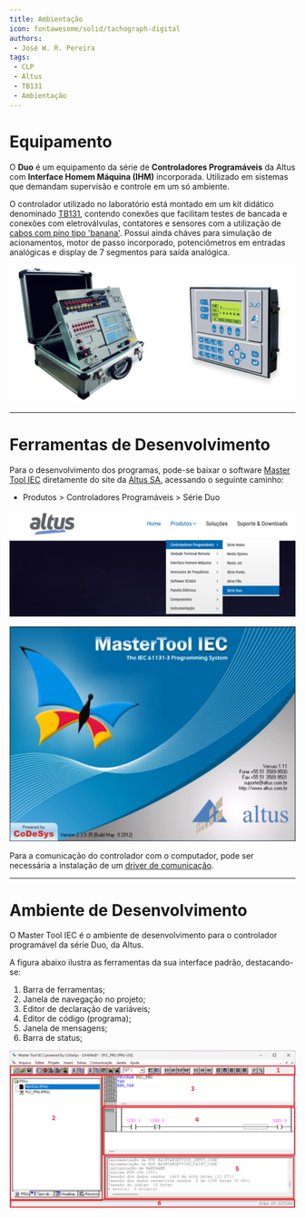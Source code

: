 ```yaml
---
title: Ambientação
icon: fontawesome/solid/tachograph-digital
authors:
 - José W. R. Pereira
tags:
 - CLP
 - Altus
 - TB131
 - Ambientação
---
```


# Equipamento

O **Duo** é um equipamento da série de **Controladores Programáveis** da Altus com **Interface Homem Máquina (IHM)** incorporada. Utilizado em sistemas que demandam supervisão e controle em um só ambiente. 

O controlador utilizado no laboratório está montado em um kit didático denominado [TB131](https://www.altus.com.br/produto/15/kit-didatico), contendo conexões que facilitam testes de bancada e conexões com eletroválvulas, contatores e sensores com a utilização de [cabos com pino tipo 'banana'](https://www.ryndackcomponentes.com.br/conectores-e-chaves/outros-conectores/pinos-e-bornes-banana-garras-jacare-e-pontas-de-prova/pinos-banana.html). Possui ainda cháves para simulação de acionamentos, motor de passo incorporado, potenciômetros em entradas analógicas e display de 7 segmentos para saída analógica. 


![TB131-CLP-DUO](img/lab0-tb131-duo.png)

---

# Ferramentas de Desenvolvimento

Para o desenvolvimento dos programas, pode-se baixar o software [Master Tool IEC](https://www.altus.com.br/suporte/download/baixararquivo/BgYB/2) diretamente do site da [Altus SA](https://www.altus.com.br/produto/11/clp-duo), acessando o seguinte caminho:

- Produtos > Controladores Programáveis > Série Duo

![Produtos](img/lab0-caminho_material.png)

![MasterToolIEC](img/lab0-master_tool_iec.png)

Para a comunicação do controlador com o computador, pode ser necessária a instalação de um [driver de comunicação](driver/PL23XX_Prolific_DriverInstaller_v408.zip).

---

# Ambiente de Desenvolvimento

O Master Tool IEC é o ambiente de desenvolvimento para o controlador programável da série Duo, da Altus. 

A figura abaixo ilustra as ferramentas da sua interface padrão, destacando-se:

1. Barra de ferramentas;
2. Janela de navegação no projeto;
3. Editor de declaração de variáveis;
4. Editor de código (programa);
5. Janela de mensagens;
6. Barra de status;

![IDE](img/lab0-ide_mastertool.png)

